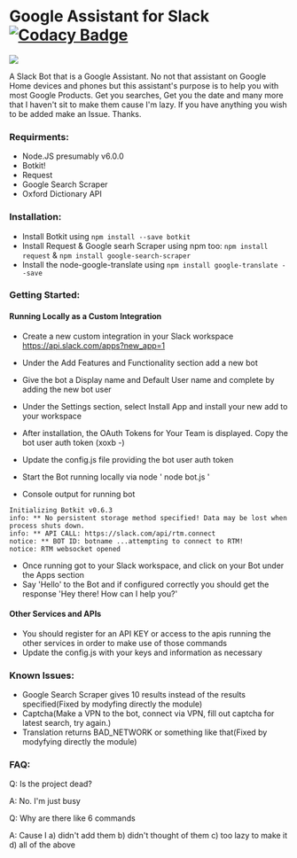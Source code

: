 
# Google Assistant for Slack [![Codacy Badge](https://api.codacy.com/project/badge/Grade/4476f9276d914b6fb3c27afc3d284aeb)](https://www.codacy.com/app/matej.plavevski-github/GoogleAssistantSlack?utm_source=github.com&amp;utm_medium=referral&amp;utm_content=MatejMecka/GoogleAssistantSlack&amp;utm_campaign=Badge_Grade)

![](http://i.imgur.com/vskvm93.png)

A Slack Bot that is a Google Assistant. No not that assistant on Google Home devices and phones but this assistant's purpose is to help you with most Google Products. Get you searches, Get you the date and many more that I haven't sit to make them cause I'm lazy. If you have anything you wish to be added make an Issue. Thanks.



### Requirments:

 - Node.JS presumably v6.0.0
 - Botkit!
 - Request
 - Google Search Scraper
 - Oxford Dictionary API

### Installation:


 - Install Botkit using `npm install --save botkit`
 - Install Request & Google searh Scraper using npm too:  `npm install request` & `npm install google-search-scraper`
 - Install the node-google-translate using `npm install google-translate --save`

### Getting Started:
#### Running Locally as a Custom Integration
 - Create a new custom integration in your Slack workspace
   https://api.slack.com/apps?new_app=1
 - Under the Add Features and Functionality section add a new bot
 - Give the bot a Display name and Default User name and complete by adding the new bot user
 - Under the Settings section, select Install App and install your new add to your workspace
 - After installation, the OAuth Tokens for Your Team is displayed.  Copy the bot user auth token (xoxb -)

 - Update the config.js file providing the bot user auth token
 - Start the Bot running locally via node
   ' node bot.js '
 - Console output for running bot
  ```
  Initializing Botkit v0.6.3
  info: ** No persistent storage method specified! Data may be lost when process shuts down.
  info: ** API CALL: https://slack.com/api/rtm.connect
  notice: ** BOT ID: botname ...attempting to connect to RTM!
  notice: RTM websocket opened
 ```
 - Once running got to your Slack workspace, and click on your Bot under the Apps section
 - Say 'Hello' to the Bot and if configured correctly you should get the response 'Hey there! How can I help you?'

#### Other Services and APIs
  - You should register for an API KEY or access to the apis running the other services in order to make use of those commands
  - Update the config.js with your keys and information as necessary

### Known Issues:

 - Google Search Scraper gives 10 results instead of the results specified(Fixed by modyfing directly the module)
 - Captcha(Make a VPN to the bot, connect via VPN, fill out captcha for latest search, try again.)
 - Translation returns BAD_NETWORK or something like that(Fixed by modyfying directly the module)

### FAQ:

Q: Is the project dead?

A: No. I'm just busy

Q: Why are there like 6 commands

A: Cause I a) didn't add them b) didn't thought of them c) too lazy to make it d) all of the above
